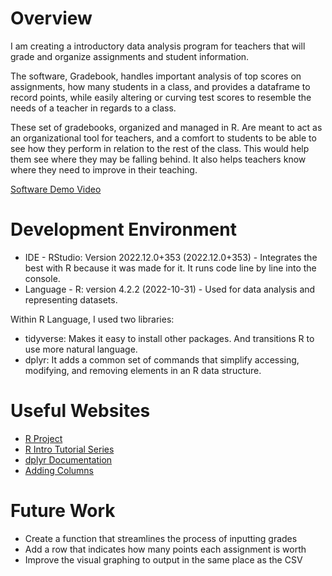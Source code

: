 # Overview

I am creating a introductory data analysis program for teachers that will grade and organize assignments and student information.

The software, Gradebook, handles important analysis of top scores on assignments, how many students in a class, and provides a dataframe to record points, while easily altering or curving test scores to resemble the needs of a teacher in regards to a class.

These set of gradebooks, organized and managed in R. Are meant to act as an organizational tool for teachers, and a comfort to students to be able to see how they perform in relation to the rest of the class. This would help them see where they may be falling behind. It also helps teachers know where they need to improve in their teaching.

[Software Demo Video](https://youtu.be/3OnwsDWrIAM)

# Development Environment

* IDE - RStudio: Version 2022.12.0+353 (2022.12.0+353) - Integrates the best with R because it was made for it. It runs code line by line into the console.
* Language - R: version 4.2.2 (2022-10-31) - Used for data analysis and representing datasets.

Within R Language, I used two libraries:
- tidyverse: Makes it easy to install other packages. And transitions R to use more natural language. 
- dplyr: It adds a common set of commands that simplify accessing, modifying, and removing elements in an R data structure.

# Useful Websites

- [R Project](https://www.r-project.org/other-docs.html)
- [R Intro Tutorial Series](https://www.youtube.com/watch?v=9kYUGMg_14s&list=PLtL57Fdbwb_Chn-dNR0qBjH3esKS2MXY3)
- [dplyr Documentation](https://dplyr.tidyverse.org)
- [Adding Columns](https://www.statology.org/r-add-a-column-to-dataframe/)

# Future Work

- Create a function that streamlines the process of inputting grades
- Add a row that indicates how many points each assignment is worth
- Improve the visual graphing to output in the same place as the CSV